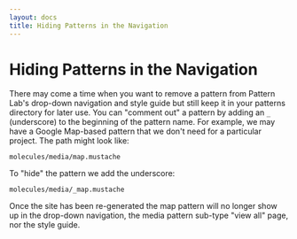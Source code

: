 ```yaml
---
layout: docs
title: Hiding Patterns in the Navigation
---
```


# Hiding Patterns in the Navigation
There may come a time when you want to remove a pattern from Pattern Lab's drop-down navigation and style guide but still keep it in your patterns directory for later use. You can "comment out" a pattern by adding an `_` (underscore) to the beginning of the pattern name. For example, we may have a Google Map-based pattern that we don't need for a particular project. The path might look like:

    molecules/media/map.mustache

To "hide" the pattern we add the underscore:

    molecules/media/_map.mustache

Once the site has been re-generated the map pattern will no longer show up in the drop-down navigation, the media pattern sub-type "view all" page, nor the style guide.